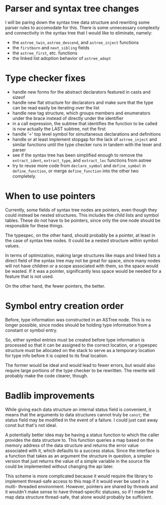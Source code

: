 # Parser and syntax tree changes
I will be paring down the syntax tree data structure and rewriting some parser
rules to accomodate for this. There is some unnecessary complexity and
connectivity in the syntax tree that I would like to eliminate, namely:
- the `astree_twin`, `astree_descend`, and `astree_inject` functions
- the `firstborn` and `next_sibling` fields
- the `astree_first`, etc. functions
- the linked list adoption behavior of `astree_adopt`

# Type checker fixes
- handle new forms for the abstract declarators featured in casts and sizeof
- handle new flat structure for declarators and make sure that the type can be
  read easily be iterating over the list
- handle new tag structure, which groups members and enumerators under the brace
  instead of directly under the identifier
- in a call expression, the subtree that identifies the function to be called is
  now actually the LAST subtree, not the first
- handle '=' top level symbol for simultaneous declarations and definitions
- handle or at least implement stopgap for the lack of `astree_inject` and
  similar functions until the type checker runs in tandem with the lexer and
  parser
- see if the syntax tree has been simplified enough to remove the
  `extract_ident`, `extract_type`, and `extract_loc` functions from astree
- try to reuse more code from `declare_symbol` and `define_symbol` in
  `define_function`, or merge `define_function` into the other two completely.

# When to use pointers
Currently, some fields of syntax tree nodes are pointers, even though they could
instead be nested structures. This includes the child lists and symbol tables.
These do not have to be pointers, since only the one node should be responsible
for these things.

The typespec, on the other hand, should probably be a pointer, at least in the
case of syntax tree nodes. It could be a nested structure within symbol values.

In terms of optimization, making large structures like maps and linked lists
a direct field of the syntax tree may not be great for space, since many nodes
will not have children or a scope associated with them, so the space would be
wasted. If it was a pointer, significantly less space would be needed for a
feature that is not used.

On the other hand, the fewer pointers, the better.

# Symbol entry creation order
Before, type information was constructed in an ASTree node. This is no longer
possible, since nodes should be holding type information from a constant or
symbol entry.

So, either symbol entries must be created before type information is processed
so that it can be assigned to the correct location, or a typespec structure
must be allocated on the stack to serve as a temporary location for type info
before it is copied to its final location.

The former would be ideal and would lead to fewer errors, but would also require
large portions of the type checker to be rewritten. The rewrite will probably
make the code clearer, though.

# Badlib improvements
While giving each data structure an internal status field is convenient, it
means that the arguments to data structures cannot truly be `const`; the status
field may be modified in the event of a failure. I could just cast away const
but that's not ideal.

A potentially better idea may be having a status function to which the caller
provides the data structure to. This function queries a map based on the memory
address of the data structure and returns the error value associated with it,
which defaults to a success status. Since the interface is a function that takes
as an argument the structure in question, a simpler version that just returns
the value of a simple variable in the source file could be implemented without
changing the api later.

This scheme is more complicated because it would require the library to
implement thread-safe access to this map if it would ever be used in a multi-
threaded environment. However, pointers are shared by threads and it wouldn't
make sense to have thread-specific statuses, so if I made the map data structure
thread-safe, that alone would probably be sufficient.
